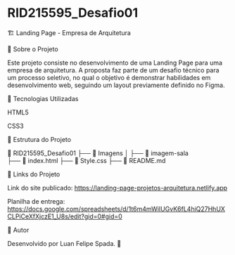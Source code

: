 # RID215595_Desafio01

🏗️ Landing Page - Empresa de Arquitetura

📌 Sobre o Projeto

Este projeto consiste no desenvolvimento de uma Landing Page para uma empresa de arquitetura.
 A proposta faz parte de um desafio técnico para um processo seletivo, no qual o objetivo é 
demonstrar habilidades em desenvolvimento web, seguindo um layout previamente definido no Figma.

🚀 Tecnologias Utilizadas

HTML5

CSS3


📂 Estrutura do Projeto

📂 RID215595_Desafio01
├── 📁 Imagens
│   ├── 📂 imagem-sala  
├── 📄 index.html
├── 📄 Style.css
├── 📄 README.md



🔗 Links do Projeto

Link do site publicado: https://landing-page-projetos-arquitetura.netlify.app

Planilha de entrega: https://docs.google.com/spreadsheets/d/1t6m4mWiIUGvK6fL4hiQ27HhUXCLPiCeXfXjczE1_U8s/edit?gid=0#gid=0

📌 Autor

Desenvolvido por Luan Felipe Spada. 🚀

